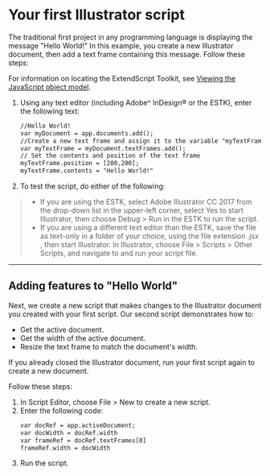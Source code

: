 # Your first Illustrator script

The traditional first project in any programming language is displaying the message "Hello World!" In this example, you create a new Illustrator document, then add a text frame containing this message. Follow
these steps:

For information on locating the ExtendScript Toolkit, see [Viewing the JavaScript object model](../introduction/viewingTheObjectModel.md#introduction-viewingtheobjectmodel-javascript).

1. Using any text editor (including Adobe^ InDesign® or the ESTK), enter the following text:
   ```default
   //Hello World!
   var myDocument = app.documents.add();
   //Create a new text frame and assign it to the variable "myTextFrame"
   var myTextFrame = myDocument.textFrames.add();
   // Set the contents and position of the text frame
   myTextFrame.position = [200,200];
   myTextFrame.contents = "Hello World!"
   ```
2. To test the script, do either of the following:

> - If you are using the ESTK, select Adobe lllustrator CC 2017 from the drop-down list in the upper-left corner, select Yes to start Illustrator, then choose Debug > Run in the ESTK to run the script.
> - If you are using a different text editor than the ESTK, save the file as text-only in a folder of your choice, using the file extension .jsx , then start Illustrator. In Illustrator, choose File > Scripts > Other Scripts, and navigate to and run your script file.

---

## Adding features to "Hello World"

Next, we create a new script that makes changes to the Illustrator document you created with your first script. Our second script demonstrates how to:

- Get the active document.
- Get the width of the active document.
- Resize the text frame to match the document's width.

If you already closed the Illustrator document, run your first script again to create a new document.

Follow these steps:

1. In Script Editor, choose File > New to create a new script.
2. Enter the following code:
   ```default
   var docRef = app.activeDocument;
   var docWidth = docRef.width
   var frameRef = docRef.textFrames[0]
   frameRef.width = docWidth
   ```
3. Run the script.
